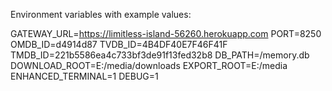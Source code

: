 Environment variables with example values:

GATEWAY_URL=https://limitless-island-56260.herokuapp.com
PORT=8250
OMDB_ID=d4914d87
TVDB_ID=4B4DF40E7F46F41F
TMDB_ID=221b5586ea4c733bf3de91f13fed32b8
DB_PATH=/memory.db
DOWNLOAD_ROOT=E:/media/downloads
EXPORT_ROOT=E:/media
ENHANCED_TERMINAL=1
DEBUG=1
